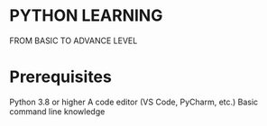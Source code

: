# PYTHON LEARNING
FROM BASIC TO ADVANCE LEVEL

# Prerequisites
Python 3.8 or higher
A code editor (VS Code, PyCharm, etc.)
Basic command line knowledge
